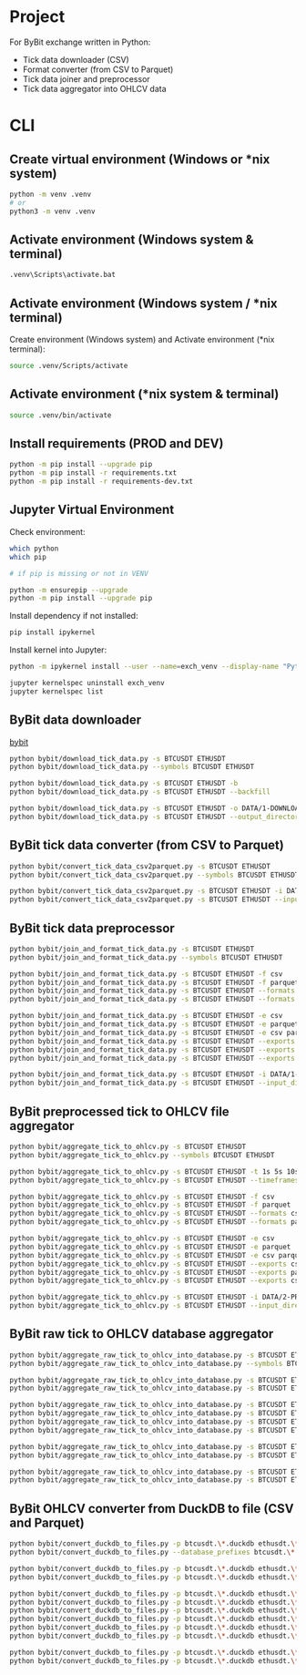 
# Project

For ByBit exchange written in Python:
* Tick data downloader (CSV)
* Format converter (from CSV to Parquet)
* Tick data joiner and preprocessor
* Tick data aggregator into OHLCV data

# CLI

## Create virtual environment (Windows or *nix system)

```sh
python -m venv .venv
# or
python3 -m venv .venv
```

## Activate environment (Windows system & terminal)

```sh
.venv\Scripts\activate.bat
```

## Activate environment (Windows system / *nix terminal)

Create environment (Windows system) and Activate environment (*nix terminal):
```sh
source .venv/Scripts/activate
```

## Activate environment (*nix system & terminal)

```sh
source .venv/bin/activate
```

## Install requirements (PROD and DEV)

```sh
python -m pip install --upgrade pip
python -m pip install -r requirements.txt
python -m pip install -r requirements-dev.txt
```

## Jupyter Virtual Environment

Check environment:
```sh
which python
which pip

# if pip is missing or not in VENV

python -m ensurepip --upgrade
python -m pip install --upgrade pip
```

Install dependency if not installed:
```sh
pip install ipykernel
```

Install kernel into Jupyter:
```sh
python -m ipykernel install --user --name=exch_venv --display-name "Python (.exch_venv)"

jupyter kernelspec uninstall exch_venv
jupyter kernelspec list
```

## ByBit data downloader

[bybit](https://public.bybit.com/trading)

```sh
python bybit/download_tick_data.py -s BTCUSDT ETHUSDT
python bybit/download_tick_data.py --symbols BTCUSDT ETHUSDT
```

```sh
python bybit/download_tick_data.py -s BTCUSDT ETHUSDT -b
python bybit/download_tick_data.py -s BTCUSDT ETHUSDT --backfill
```

```sh
python bybit/download_tick_data.py -s BTCUSDT ETHUSDT -o DATA/1-DOWNLOADS
python bybit/download_tick_data.py -s BTCUSDT ETHUSDT --output_directory_path DATA/1-DOWNLOADS
```

## ByBit tick data converter (from CSV to Parquet)

```sh
python bybit/convert_tick_data_csv2parquet.py -s BTCUSDT ETHUSDT
python bybit/convert_tick_data_csv2parquet.py --symbols BTCUSDT ETHUSDT
```

```sh
python bybit/convert_tick_data_csv2parquet.py -s BTCUSDT ETHUSDT -i DATA/1-DOWNLOADS -o DATA/2-CONVERTED
python bybit/convert_tick_data_csv2parquet.py -s BTCUSDT ETHUSDT --input_directory_path DATA/1-DOWNLOADS --output_directory_path DATA/2-CONVERTED
```

## ByBit tick data preprocessor

```sh
python bybit/join_and_format_tick_data.py -s BTCUSDT ETHUSDT
python bybit/join_and_format_tick_data.py --symbols BTCUSDT ETHUSDT
```

```sh
python bybit/join_and_format_tick_data.py -s BTCUSDT ETHUSDT -f csv
python bybit/join_and_format_tick_data.py -s BTCUSDT ETHUSDT -f parquet
python bybit/join_and_format_tick_data.py -s BTCUSDT ETHUSDT --formats csv
python bybit/join_and_format_tick_data.py -s BTCUSDT ETHUSDT --formats parquet
```

```sh
python bybit/join_and_format_tick_data.py -s BTCUSDT ETHUSDT -e csv
python bybit/join_and_format_tick_data.py -s BTCUSDT ETHUSDT -e parquet
python bybit/join_and_format_tick_data.py -s BTCUSDT ETHUSDT -e csv parquet
python bybit/join_and_format_tick_data.py -s BTCUSDT ETHUSDT --exports csv
python bybit/join_and_format_tick_data.py -s BTCUSDT ETHUSDT --exports parquet
python bybit/join_and_format_tick_data.py -s BTCUSDT ETHUSDT --exports csv parquet
```

```sh
python bybit/join_and_format_tick_data.py -s BTCUSDT ETHUSDT -i DATA/1-RAW_TICK -o DATA/2-PREPROCESSED
python bybit/join_and_format_tick_data.py -s BTCUSDT ETHUSDT --input_directory_path DATA/1-RAW_TICK --output_directory_path DATA/2-PREPROCESSED
```

## ByBit preprocessed tick to OHLCV file aggregator

```sh
python bybit/aggregate_tick_to_ohlcv.py -s BTCUSDT ETHUSDT
python bybit/aggregate_tick_to_ohlcv.py --symbols BTCUSDT ETHUSDT
```

```sh
python bybit/aggregate_tick_to_ohlcv.py -s BTCUSDT ETHUSDT -t 1s 5s 10s 15s 20s 30s 1m 5m 10m 15m 20m 30m 1h 2h 3h 4h 6h 8h 12h 1d 1w
python bybit/aggregate_tick_to_ohlcv.py -s BTCUSDT ETHUSDT --timeframes 1s 5s 10s 15s 20s 30s 1m 5m 10m 15m 20m 30m 1h 2h 3h 4h 6h 8h 12h 1d 1w
```

```sh
python bybit/aggregate_tick_to_ohlcv.py -s BTCUSDT ETHUSDT -f csv
python bybit/aggregate_tick_to_ohlcv.py -s BTCUSDT ETHUSDT -f parquet
python bybit/aggregate_tick_to_ohlcv.py -s BTCUSDT ETHUSDT --formats csv
python bybit/aggregate_tick_to_ohlcv.py -s BTCUSDT ETHUSDT --formats parquet
```

```sh
python bybit/aggregate_tick_to_ohlcv.py -s BTCUSDT ETHUSDT -e csv
python bybit/aggregate_tick_to_ohlcv.py -s BTCUSDT ETHUSDT -e parquet
python bybit/aggregate_tick_to_ohlcv.py -s BTCUSDT ETHUSDT -e csv parquet
python bybit/aggregate_tick_to_ohlcv.py -s BTCUSDT ETHUSDT --exports csv
python bybit/aggregate_tick_to_ohlcv.py -s BTCUSDT ETHUSDT --exports parquet
python bybit/aggregate_tick_to_ohlcv.py -s BTCUSDT ETHUSDT --exports csv parquet
```

```sh
python bybit/aggregate_tick_to_ohlcv.py -s BTCUSDT ETHUSDT -i DATA/2-PREPROCESSED -o DATA/3-OHLCV
python bybit/aggregate_tick_to_ohlcv.py -s BTCUSDT ETHUSDT --input_directory_path DATA/2-PREPROCESSED --output_directory_path DATA/3-OHLCV
```

## ByBit raw tick to OHLCV database aggregator

```sh
python bybit/aggregate_raw_tick_to_ohlcv_into_database.py -s BTCUSDT ETHUSDT
python bybit/aggregate_raw_tick_to_ohlcv_into_database.py --symbols BTCUSDT ETHUSDT
```

```sh
python bybit/aggregate_raw_tick_to_ohlcv_into_database.py -s BTCUSDT ETHUSDT -t 1s 5s 10s 15s 20s 30s 1m 5m 10m 15m 20m 30m 1h 2h 3h 4h 6h 8h 12h 1d
python bybit/aggregate_raw_tick_to_ohlcv_into_database.py -s BTCUSDT ETHUSDT --timeframes 1s 5s 10s 15s 20s 30s 1m 5m 10m 15m 20m 30m 1h 2h 3h 4h 6h 8h 12h 1d
```

```sh
python bybit/aggregate_raw_tick_to_ohlcv_into_database.py -s BTCUSDT ETHUSDT -f csv
python bybit/aggregate_raw_tick_to_ohlcv_into_database.py -s BTCUSDT ETHUSDT -f parquet
python bybit/aggregate_raw_tick_to_ohlcv_into_database.py -s BTCUSDT ETHUSDT --formats csv
python bybit/aggregate_raw_tick_to_ohlcv_into_database.py -s BTCUSDT ETHUSDT --formats parquet
```

```sh
python bybit/aggregate_raw_tick_to_ohlcv_into_database.py -s BTCUSDT ETHUSDT -b 2022-12-12 -e 2022-12-21
python bybit/aggregate_raw_tick_to_ohlcv_into_database.py -s BTCUSDT ETHUSDT --interval_begin 2022-12-12 --interval_end 2024-12-21
```

```sh
python bybit/aggregate_raw_tick_to_ohlcv_into_database.py -s BTCUSDT ETHUSDT -i DATA/1-RAW_TICK -o DATA/3-OHLCV_DATABASE
python bybit/aggregate_raw_tick_to_ohlcv_into_database.py -s BTCUSDT ETHUSDT --input_directory_path DATA/1-RAW_TICK --output_directory_path DATA/3-OHLCV_DATABASE
```

## ByBit OHLCV converter from DuckDB to file (CSV and Parquet)

```sh
python bybit/convert_duckdb_to_files.py -p btcusdt.\*.duckdb ethusdt.\*
python bybit/convert_duckdb_to_files.py --database_prefixes btcusdt.\*.duckdb ethusdt.\*
```

```sh
python bybit/convert_duckdb_to_files.py -p btcusdt.\*.duckdb ethusdt.\* -t 1s 5s 10s 15s 20s 30s 1m 5m 10m 15m 20m 30m 1h 2h 3h 4h 6h 8h 12h 1d tick
python bybit/convert_duckdb_to_files.py -p btcusdt.\*.duckdb ethusdt.\* --timeframes 1s 5s 10s 15s 20s 30s 1m 5m 10m 15m 20m 30m 1h 2h 3h 4h 6h 8h 12h 1d tick
```

```sh
python bybit/convert_duckdb_to_files.py -p btcusdt.\*.duckdb ethusdt.\* -e csv
python bybit/convert_duckdb_to_files.py -p btcusdt.\*.duckdb ethusdt.\* -e parquet
python bybit/convert_duckdb_to_files.py -p btcusdt.\*.duckdb ethusdt.\* -e csv parquet
python bybit/convert_duckdb_to_files.py -p btcusdt.\*.duckdb ethusdt.\* --exports csv
python bybit/convert_duckdb_to_files.py -p btcusdt.\*.duckdb ethusdt.\* --exports parquet
python bybit/convert_duckdb_to_files.py -p btcusdt.\*.duckdb ethusdt.\* --exports csv parquet
```

```sh
python bybit/convert_duckdb_to_files.py -p btcusdt.\*.duckdb ethusdt.\* -i DATA/1-RAW_TICK -o DATA/3-OHLCV
python bybit/convert_duckdb_to_files.py -p btcusdt.\*.duckdb ethusdt.\* --input_directory_path DATA/1-RAW_TICK --output_directory_path DATA/3-OHLCV
```
